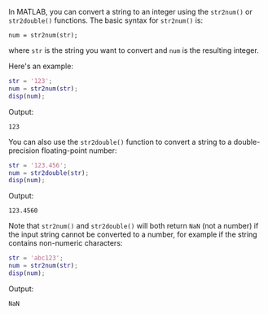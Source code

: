 In MATLAB, you can convert a string to an integer using the `str2num()` or `str2double()` functions. The basic syntax for `str2num()` is:

```
num = str2num(str);
```

where `str` is the string you want to convert and `num` is the resulting integer.

Here's an example:

```matlab
str = '123';
num = str2num(str);
disp(num);
```

Output:

```
123
```

You can also use the `str2double()` function to convert a string to a double-precision floating-point number:

```matlab
str = '123.456';
num = str2double(str);
disp(num);
```

Output:

```
123.4560
```

Note that `str2num()` and `str2double()` will both return `NaN` (not a number) if the input string cannot be converted to a number, for example if the string contains non-numeric characters:

```matlab
str = 'abc123';
num = str2num(str);
disp(num);
```

Output:

```
NaN
```